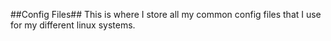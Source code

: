 ##Config Files##
This is where I store all my common config files that I use for my different linux systems. 
